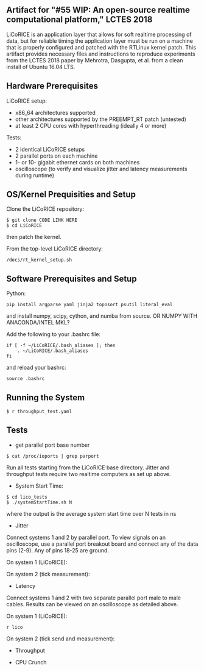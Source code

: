 ## Artifact for "#55  WIP: An open-source realtime computational platform," LCTES 2018

LiCoRICE is an application layer that allows for soft realtime processing of data, but for reliable timing the application layer must be run on a machine that is properly configured and patched with the RTLinux kernel patch. This artifact provides necessary files and instructions to reproduce experiments from the LCTES 2018 paper by Mehrotra, Dasgupta, et al. from a clean install of Ubuntu 16.04 LTS.

## Hardware Prerequisites

LiCoRICE setup:
* x86_64 architectures supported
* other architectures supported by the PREEMPT_RT patch (untested)
* at least 2 CPU cores with hyperthreading (ideally 4 or more)

Tests: 
* 2 identical LiCoRICE setups
* 2 parallel ports on each machine 
* 1- or 10- gigabit ethernet cards on both machines
* oscilloscope (to verify and visualize jitter and latency measurements during runtime)

## OS/Kernel Prequisities and Setup

Clone the LiCoRICE repository:

```
$ git clone CODE LINK HERE
$ cd LiCoRICE
```

then patch the kernel.

From the top-level LiCoRICE directory:

```
/docs/rt_kernel_setup.sh
```

## Software Prerequisites and Setup

Python:
```
pip install argparse yaml jinja2 toposort psutil literal_eval
```
and install numpy, scipy, cython, and numba from source. OR NUMPY WITH ANACONDA/INTEL MKL?

Add the following to your .bashrc file:
```
if [ -f ~/LiCoRICE/.bash_aliases ]; then
    . ~/LiCoRICE/.bash_aliases
fi
```
and reload your bashrc:
```
source .bashrc
```

## Running the System

```
$ r throughput_test.yaml
```

## Tests

* get parallel port base number
```
$ cat /proc/ioports | grep parport
```

Run all tests starting from the LiCoRICE base directory. Jitter and throughput tests require two realtime computers as set up above.

* System Start Time:

```
$ cd lico_tests
$ ./systemStartTime.sh N
```

where the output is the average system start time over N tests in ns

* Jitter

Connect systems 1 and 2 by parallel port. To view signals on an oscilloscope, use a parallel port breakout board and connect any of the data pins (2-9). Any of pins 18-25 are ground.

On system 1 (LiCoRICE):

On system 2 (tick measurement):

* Latency

Connect systems 1 and 2 with two separate parallel port male to male cables. Results can be viewed on an oscilloscope as detailed above.

On system 1 (LiCoRICE):

```
r lico
```

On system 2 (tick send and measurement):


* Throughput

* CPU Crunch
